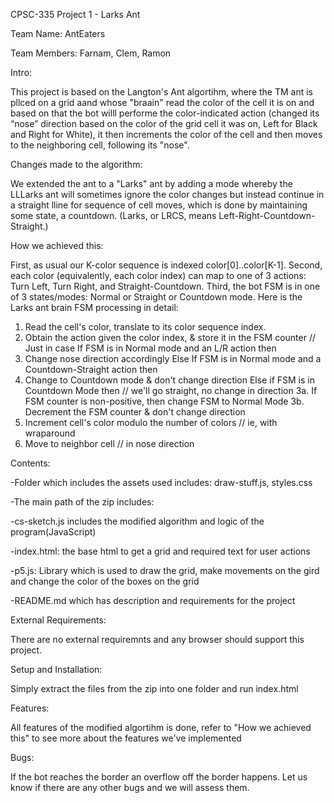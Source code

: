 CPSC-335 Project 1 - Larks Ant

Team Name: AntEaters

Team Members: Farnam, Clem, Ramon

Intro:

This project is based on the Langton's Ant algortihm, where the TM ant is pllced on a grid aand
whose "braain" read the color of the cell it is on and based on that the bot willl performe the 
color-indicated action (changed its “nose” direction based on the color of the grid cell it was
on, Left for Black and Right for White), it then increments the color of the cell and then 
moves to the neighboring cell, following its "nose". 

Changes made to the algorithm:

We extended the ant to a "Larks" ant by adding a mode whereby the LLLarks ant will sometimes ignore
the color changes but instead continue in a straight lline for sequence of cell moves, which is done
by maintaining some state, a countdown. (Larks, or LRCS, means Left-Right-Countdown-Straight.)

How we achieved this:

First, as usual our K-color sequence is indexed color[0]..color[K-1].
Second, each color (equivalently, each color index) can map to one of 3 actions: Turn Left, Turn Right, and
Straight-Countdown.
Third, the bot FSM is in one of 3 states/modes: Normal or Straight or Countdown mode.
Here is the Larks ant brain FSM processing in detail:
1. Read the cell's color, translate to its color sequence index.
2. Obtain the action given the color index, & store it in the FSM counter // Just in case
If FSM is in Normal mode and an L/R action then
 3. Change nose direction accordingly
Else If FSM is in Normal mode and a Countdown-Straight action then
 3. Change to Countdown mode & don't change direction
Else if FSM is in Countdown Mode then // we'll go straight, no change in direction
 3a. If FSM counter is non-positive, then change FSM to Normal Mode
 3b. Decrement the FSM counter & don't change direction
4. Increment cell's color modulo the number of colors // ie, with wraparound
5. Move to neighbor cell // in nose direction

Contents: 

-Folder which includes the assets used includes: draw-stuff.js, styles.css

-The main path of the zip includes:

  -cs-sketch.js includes the modified algorithm and logic of the program(JavaScript)
  
  -index.html: the base html to get a grid and required text for user actions 
  
  -p5.js: Library which is used to draw the grid, make movements on the gird 
  and change the color of the boxes on the grid
  
  -README.md which has description and requirements for the project

External Requirements:

There are no external requiremnts and any browser should support this project.

Setup and Installation:

Simply extract the files from the zip into one folder and run index.html

Features:

All features of the modified algortihm is done, refer to "How we achieved this" to 
see more about the features we've implemented

Bugs: 

If the bot reaches the border an overflow off the border happens.
Let us know if there are any other bugs and we will assess them. 

  
